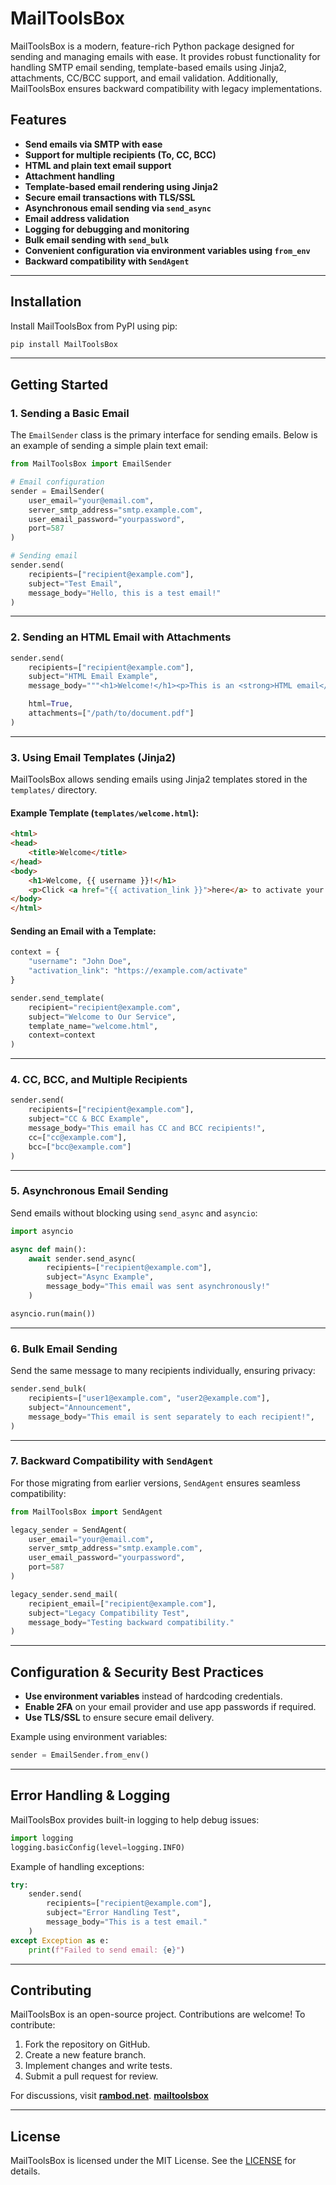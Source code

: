 # MailToolsBox

MailToolsBox is a modern, feature-rich Python package designed for sending and managing emails with ease. It provides robust functionality for handling SMTP email sending, template-based emails using Jinja2, attachments, CC/BCC support, and email validation. Additionally, MailToolsBox ensures backward compatibility with legacy implementations.

## Features

- **Send emails via SMTP with ease**
- **Support for multiple recipients (To, CC, BCC)**
- **HTML and plain text email support**
- **Attachment handling**
- **Template-based email rendering using Jinja2**
- **Secure email transactions with TLS/SSL**
- **Asynchronous email sending via `send_async`**
- **Email address validation**
- **Logging for debugging and monitoring**
- **Bulk email sending with `send_bulk`**
- **Convenient configuration via environment variables using `from_env`**
- **Backward compatibility with `SendAgent`**

---

## Installation

Install MailToolsBox from PyPI using pip:

```bash
pip install MailToolsBox
```

---

## Getting Started

### 1. **Sending a Basic Email**

The `EmailSender` class is the primary interface for sending emails. Below is an example of sending a simple plain text email:

```python
from MailToolsBox import EmailSender

# Email configuration
sender = EmailSender(
    user_email="your@email.com",
    server_smtp_address="smtp.example.com",
    user_email_password="yourpassword",
    port=587
)

# Sending email
sender.send(
    recipients=["recipient@example.com"],
    subject="Test Email",
    message_body="Hello, this is a test email!"
)
```

---

### 2. **Sending an HTML Email with Attachments**

```python
sender.send(
    recipients=["recipient@example.com"],
    subject="HTML Email Example",
    message_body="""<h1>Welcome!</h1><p>This is an <strong>HTML email</strong>.</p>""",

    html=True,
    attachments=["/path/to/document.pdf"]
)
```

---

### 3. **Using Email Templates (Jinja2)**

MailToolsBox allows sending emails using Jinja2 templates stored in the `templates/` directory.

#### **Example Template (`templates/welcome.html`)**:

```html
<html>
<head>
    <title>Welcome</title>
</head>
<body>
    <h1>Welcome, {{ username }}!</h1>
    <p>Click <a href="{{ activation_link }}">here</a> to activate your account.</p>
</body>
</html>
```

#### **Sending an Email with a Template**:

```python
context = {
    "username": "John Doe",
    "activation_link": "https://example.com/activate"
}

sender.send_template(
    recipient="recipient@example.com",
    subject="Welcome to Our Service",
    template_name="welcome.html",
    context=context
)
```

---

### 4. **CC, BCC, and Multiple Recipients**

```python
sender.send(
    recipients=["recipient@example.com"],
    subject="CC & BCC Example",
    message_body="This email has CC and BCC recipients!",
    cc=["cc@example.com"],
    bcc=["bcc@example.com"]
)
```

---

### 5. **Asynchronous Email Sending**

Send emails without blocking using `send_async` and `asyncio`:

```python
import asyncio

async def main():
    await sender.send_async(
        recipients=["recipient@example.com"],
        subject="Async Example",
        message_body="This email was sent asynchronously!"
    )

asyncio.run(main())
```

---

### 6. **Bulk Email Sending**

Send the same message to many recipients individually, ensuring privacy:

```python
sender.send_bulk(
    recipients=["user1@example.com", "user2@example.com"],
    subject="Announcement",
    message_body="This email is sent separately to each recipient!",
)
```

---

### 7. **Backward Compatibility with `SendAgent`**

For those migrating from earlier versions, `SendAgent` ensures seamless compatibility:

```python
from MailToolsBox import SendAgent

legacy_sender = SendAgent(
    user_email="your@email.com",
    server_smtp_address="smtp.example.com",
    user_email_password="yourpassword",
    port=587
)

legacy_sender.send_mail(
    recipient_email=["recipient@example.com"],
    subject="Legacy Compatibility Test",
    message_body="Testing backward compatibility."
)
```

---

## Configuration & Security Best Practices

- **Use environment variables** instead of hardcoding credentials.
- **Enable 2FA** on your email provider and use app passwords if required.
- **Use TLS/SSL** to ensure secure email delivery.

Example using environment variables:

```python
sender = EmailSender.from_env()
```

---

## Error Handling & Logging

MailToolsBox provides built-in logging to help debug issues:

```python
import logging
logging.basicConfig(level=logging.INFO)
```

Example of handling exceptions:

```python
try:
    sender.send(
        recipients=["recipient@example.com"],
        subject="Error Handling Test",
        message_body="This is a test email."
    )
except Exception as e:
    print(f"Failed to send email: {e}")
```

---

## Contributing

MailToolsBox is an open-source project. Contributions are welcome! To contribute:

1. Fork the repository on GitHub.
2. Create a new feature branch.
3. Implement changes and write tests.
4. Submit a pull request for review.

For discussions, visit **[rambod.net](https://www.rambod.net)**. **[mailtoolsbox](https://rambod.net/portfolio/mailtoolsbox/)**

---

## License

MailToolsBox is licensed under the MIT License. See the [LICENSE](https://choosealicense.com/licenses/mit/) for details.
